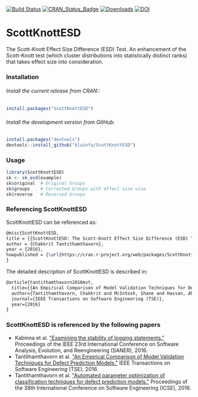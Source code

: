 [![Build Status](https://travis-ci.org/klainfo/ScottKnottESD.svg?branch=master)](https://travis-ci.org/klainfo/ScottKnottESD) 
[![CRAN_Status_Badge](http://www.r-pkg.org/badges/version/ScottKnottESD)](http://cran.r-project.org/web/packages/ScottKnottESD)
[![Downloads](http://cranlogs.r-pkg.org/badges/ScottKnottESD)](http://cran.rstudio.com/package=ScottKnottESD)
[![DOI](https://zenodo.org/badge/39927952.svg)](https://zenodo.org/badge/latestdoi/39927952)

# ScottKnottESD
The Scott-Knott Effect Size Difference (ESD) Test.
An enhancement of the Scott-Knott test (which cluster distributions into statistically distinct ranks) that takes effect size into consideration.


### Installation
######  Install the current release from CRAN::
```r
install.packages("ScottKnottESD")
```

###### Install the development version from GitHub:
```r
install.packages("devtools")
devtools::install_github("klainfo/ScottKnottESD")
```
### Usage
```r
library(ScottKnottESD)
sk <- sk_esd(example)
sk$original  # Original Groups
sk$groups    # Corrected Groups with effect size wise
sk$reverse   # Reversed Groups
```

### Referencing ScottKnottESD
ScottKnottESD can be referenced as:
```tex
@misc{ScottKnottESD,
title = {{ScottKnottESD: The Scott-Knott Effect Size Difference (ESD) Test}},
author = {Chakkrit Tantithamthavorn},
year = {2016},
howpublished = {\url{https://cran.r-project.org/web/packages/ScottKnottESD/index.html}}
}
```
The detailed description of ScottKnottESD is described in:
```tex
@article{tantithamthavorn2016mvt,
  title={{An Empirical Comparison of Model Validation Techniques for Defect Prediction Model}},
  author={Tantithamthavorn, Chakkrit and McIntosh, Shane and Hassan, Ahmed E and Matsumoto, Kenichi},
  journal={IEEE Transactions on Software Engineering (TSE)},
  year={2016}
}
```

### ScottKnottESD is referenced by the following papers

- Kabinna et al. ["Examining the stability of logging statements."](https://users.encs.concordia.ca/~shang/pubs/SANER2016.pdf) Proceedings of the IEEE 23rd International Conference on Software Analysis, Evolution, and Reengineering (SANER), 2016.
- Tantithamthavorn et al. ["An Empirical Comparison of Model Validation Techniques for Defect Prediction Models."](http://chakkrit.com/assets/papers/tantithamthavorn2016mvt.pdf) IEEE Transactions on Software Engineering (TSE), 2016.
- Tantithamthavorn et al. ["Automated parameter optimization of classification techniques for defect prediction models."](http://chakkrit.com/assets/papers/tantithamthavorn2016icse.pdf) Proceedings of the 38th International Conference on Software Engineering (ICSE), 2016.
